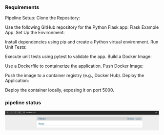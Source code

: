 ### Requirements ###
Pipeline Setup:
Clone the Repository:

Use the following GitHub repository for the Python Flask app:
Flask Example App.
Set Up the Environment:

Install dependencies using pip and create a Python virtual environment.
Run Unit Tests:

Execute unit tests using pytest to validate the app.
Build a Docker Image:

Use a Dockerfile to containerize the application.
Push Docker Image:

Push the image to a container registry (e.g., Docker Hub).
Deploy the Application:

Deploy the container locally, exposing it on port 5000.


### pipeline status ###
![Application Status](https://raw.githubusercontent.com/abdulmusavvir/DevopsChallengeBySagar/DevopsChallengeBySagar/DAY-07/application_status.png)
